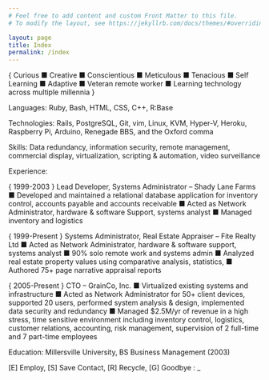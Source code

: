 ```yaml
---
# Feel free to add content and custom Front Matter to this file.
# To modify the layout, see https://jekyllrb.com/docs/themes/#overriding-theme-defaults

layout: page
title: Index
permalink: /index
---
```

{ Curious ■ Creative ■ Conscientious ■ Meticulous ■ Tenacious ■ Self Learning ■ Adaptive ■ Veteran remote worker ■ Learning technology across multiple millennia }

Languages: Ruby, Bash, HTML, CSS, C++, R:Base

Technologies: Rails, PostgreSQL, Git, vim, Linux, KVM, Hyper-V, Heroku, Raspberry Pi, Arduino, Renegade BBS, and the Oxford comma

Skills: Data redundancy, information security, remote management, commercial display, virtualization, scripting & automation, video surveillance

Experience:

{ 1999-2003 }
Lead Developer, Systems Administrator – Shady Lane Farms
■ Developed and maintained a relational database application for inventory control, accounts payable and accounts receivable
■ Acted as Network Administrator, hardware & software Support, systems analyst
■ Managed inventory and logistics

{ 1999-Present }
Systems Administrator, Real Estate Appraiser – Fite Realty Ltd
■ Acted as Network Administrator, hardware & software support, systems analyst
■ 90% solo remote work and systems admin
■ Analyzed real estate property values using comparative analysis, statistics, 
■ Authored 75+ page narrative appraisal reports

{ 2005-Present }
CTO – GrainCo, Inc.
■ Virtualized existing systems and infrastructure
■ Acted as Network Administrator for 50+ client devices, supported 20 users, performed system analysis & design, implemented data security and redundancy
■ Managed $2.5M/yr of revenue in a high stress, time sensitive environment including inventory control, logistics, customer relations, accounting, risk management, supervision of 2 full-time and 7 part-time employees
				
Education: Millersville University, BS Business Management (2003)

[E] Employ, [S] Save Contact, [R] Recycle, [G] Goodbye : _
